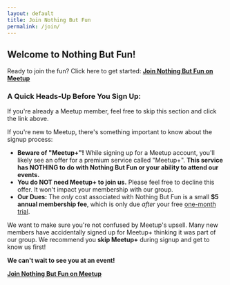 ```yaml
---
layout: default
title: Join Nothing But Fun
permalink: /join/
---
```

## Welcome to Nothing But Fun!

Ready to join the fun? Click here to get started:
[**Join Nothing But Fun on Meetup**](https://meetup.com/pcola-fun)

### A Quick Heads-Up Before You Sign Up:

If you're already a Meetup member, feel free to skip this section and click the link above.

If you're new to Meetup, there's something important to know about the signup process:

- **Beware of "Meetup+"!** While signing up for a Meetup account, you'll likely see an offer for a premium service called "Meetup+". **This service has NOTHING to do with Nothing But Fun or your ability to attend our events.**
- **You do NOT need Meetup+ to join us.** Please feel free to decline this offer. It won't impact your membership with our group.
- **Our Dues:** The *only* cost associated with Nothing But Fun is a small **$5 annual membership fee**, which is only due *after* your free [one-month trial](/faq/trial).

We want to make sure you're not confused by Meetup's upsell. Many new members have accidentally signed up for Meetup+ thinking it was part of our group. We recommend you **skip Meetup+** during signup and get to know us first!

**We can't wait to see you at an event!**

[**Join Nothing But Fun on Meetup**](https://meetup.com/pcola-fun)